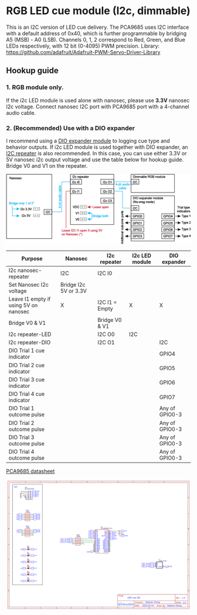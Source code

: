 # RGB LED cue module (I2c, dimmable)
This is an I2C version of LED cue delivery. The PCA9685 uses I2C interface with a default address of 0x40, which is further programmable by bridging A5 (MSB) - A0 (LSB). Channels 0, 1, 2 correspond to Red, Green, and Blue LEDs respectively, with 12 bit (0-4095) PWM precision. Library: https://github.com/adafruit/Adafruit-PWM-Servo-Driver-Library

## Hookup guide
### 1. RGB module only.
If the i2c LED module is used alone with nanosec, please use **3.3V** nanosec I2c voltage. Connect nanosec I2C port with PCA9685 port with a 4-channel audio cable.
### 2. (Recommended) Use with a DIO expander
I recommend using a [DIO expander module](https://github.com/xzhang03/NidaqGUI/tree/master/PCBs/DIO%20expander) to logging cue type and behavior outputs. If i2c LED module is used together with DIO expander, an [I2C repeater](https://github.com/xzhang03/NidaqGUI/tree/master/PCBs/I2C%20repeater) is also recommended. In this case, you can use either 3.3V or 5V nanosec i2c output voltage and use the table below for hookup guide. Bridge V0 and V1 on the repeater.

![Hookup scheme](https://github.com/xzhang03/NidaqGUI/blob/master/Schemes/Multi%20trialtype%20hookup%20guide.png)

| Purpose | Nanosec  | I2c repeater | I2c LED module | DIO expander |
| ------- | -------- | ------------ | -------------- | ------------ |
| I2c nanosec-repeater | I2C  | I2C I0 |  |  |
| Set Nanosec I2c voltage | Bridge I2c 5V or 3.3V  |  |  |  |
| Leave I1 empty if using 5V on nanosec | X | I2C I1  = Empty| X | X |
| Bridge V0 & V1 |   | Bridge V0 & V1 |  |  |
| I2c repeater-LED     |   | I2C O0  | I2C | |
| I2c repeater-DIO     |   | I2C O1  | | I2C |
| DIO Trial 1 cue indicator  |   |   | | GPIO4 |
| DIO Trial 2 cue indicator  |   |   | | GPIO5 |
| DIO Trial 3 cue indicator |   |   | | GPIO6 |
| DIO Trial 4 cue indicator  |   |   | | GPIO7 |
| DIO Trial 1 outcome pulse  |   |   | | Any of GPIO0-3 |
| DIO Trial 2 outcome pulse  |   |   | | Any of GPIO0-3 |
| DIO Trial 3 outcome pulse |   |   | | Any of GPIO0-3 |
| DIO Trial 4 outcome pulse  |   |   | | Any of GPIO0-3 |

[PCA9685 datasheet](https://www.nxp.com/docs/en/data-sheet/PCA9685.pdf)

![Schematic](./Schematic_LED%20cue%20I2C_2023-01-03.png)
